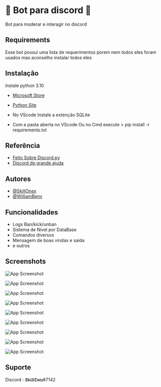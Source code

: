 
# 🤖 Bot para discord 🤖

Bot para moderar e interagir no discord 


## Requirements
Esse bot possui uma lista de requerimentos porem nem todos eles foram usados mas aconselho instalar todos eles 
##

## Instalação

Instale python 3.10

- [Microsoft Store](https://apps.microsoft.com/store/detail/python-310/9PJPW5LDXLZ5?hl=pt-br&gl=BR)
- [Python Site](https://www.python.org/downloads/release/python-3100/)

- No VScode Instale a extenção SQLite
- Com a pasta aberta no VScode Ou no Cmd execute >  pip install -r requirements.txt
    
## Referência

 - [Feito Sobre Discord.py](https://discordpy.readthedocs.io/en/stable/api.html#discord.Client.fetch_guild)
 - [Discord de grande ajuda](https://discord.gg/4Fy88WN)
 


## Autores

- [@SkillOnex](https://github.com/SkillOnex)
- [@WilliamBenv](https://github.com/WilliamBenv)


## Funcionalidades

- Logs Ban/kick/unban
- Sistema de Nivel por DataBase
- Comandos diversos 
- Mensagem de boas vindas e saida
- e outros


## Screenshots  


![App Screenshot](https://cdn.discordapp.com/attachments/931969872278200350/968938939069112390/unknown.png)

![App Screenshot](https://cdn.discordapp.com/attachments/931969872278200350/968938998586298418/unknown.png)

![App Screenshot](https://cdn.discordapp.com/attachments/931969872278200350/968939037085794374/unknown.png)

![App Screenshot](https://cdn.discordapp.com/attachments/931969872278200350/969292395445362728/unknown.png)

![App Screenshot](https://cdn.discordapp.com/attachments/931969872278200350/969293632291086406/unknown.png)

![App Screenshot](https://cdn.discordapp.com/attachments/931969872278200350/969294065382350858/unknown.png)

![App Screenshot](https://media.discordapp.net/attachments/967826193552388106/969300803355566211/unknown.png)

![App Screenshot](https://cdn.discordapp.com/attachments/967824583572996137/969301541569851502/unknown.png)

![App Screenshot](https://cdn.discordapp.com/attachments/931969872278200350/969294177189908511/unknown.png)



## Suporte

Discord : 𝕾𝖐𝖎𝖑𝖑𝕺𝖓𝖊𝖝#7142

